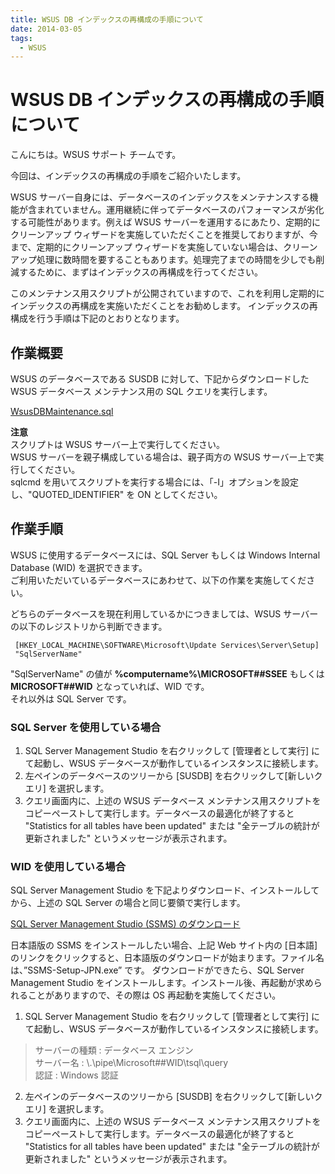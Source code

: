 ```yaml
---
title: WSUS DB インデックスの再構成の手順について
date: 2014-03-05
tags:
  - WSUS
---
```


# WSUS DB インデックスの再構成の手順について

こんにちは。WSUS サポート チームです。  

今回は、インデックスの再構成の手順をご紹介いたします。

WSUS サーバー自身には、データベースのインデックスをメンテナンスする機能が含まれていません。運用継続に伴ってデータベースのパフォーマンスが劣化する可能性があります。例えば WSUS サーバーを運用するにあたり、定期的にクリーンアップ ウィザードを実施していただくことを推奨しておりますが、今まで、定期的にクリーンアップ ウィザードを実施していない場合は、クリーンアップ処理に数時間を要することもあります。処理完了までの時間を少しでも削減するために、まずはインデックスの再構成を行ってください。

このメンテナンス用スクリプトが公開されていますので、これを利用し定期的にインデックスの再構成を実施いただくことをお勧めします。
インデックスの再構成を行う手順は下記のとおりとなります。

## 作業概要
WSUS のデータベースである SUSDB に対して、下記からダウンロードした WSUS データベース メンテナンス用の SQL クエリを実行します。

[WsusDBMaintenance.sql](https://github.com/microsoft-jpcssmem/WSUS/releases/latest/download/WsusDBMaintenance.sql)

**注意**  
スクリプトは WSUS サーバー上で実行してください。  
WSUS サーバーを親子構成している場合は、親子両方の WSUS サーバー上で実行してください。  
sqlcmd を用いてスクリプトを実行する場合には、「-I」オプションを設定し、"QUOTED_IDENTIFIER" を ON としてください。  

## 作業手順
WSUS に使用するデータベースには、SQL Server もしくは Windows Internal Database (WID) を選択できます。  
ご利用いただいているデータベースにあわせて、以下の作業を実施してください。

どちらのデータベースを現在利用しているかにつきましては、WSUS サーバーの以下のレジストリから判断できます。

```
 [HKEY_LOCAL_MACHINE\SOFTWARE\Microsoft\Update Services\Server\Setup]
 "SqlServerName" 
```

"SqlServerName" の値が **%computername%\MICROSOFT##SSEE** もしくは **MICROSOFT##WID** となっていれば、WID です。  
それ以外は SQL Server です。

### SQL Server を使用している場合
1. SQL Server Management Studio を右クリックして [管理者として実行] にて起動し、WSUS データベースが動作しているインスタンスに接続します。
2. 左ペインのデータベースのツリーから [SUSDB] を右クリックして[新しいクエリ] を選択します。
3. クエリ画面内に、上述の WSUS データベース メンテナンス用スクリプトをコピーペーストして実行します。データベースの最適化が終了すると "Statistics for all tables have been updated" または "全テーブルの統計が更新されました" というメッセージが表示されます。

### WID を使用している場合
SQL Server Management Studio を下記よりダウンロード、インストールしてから、上述の SQL Server の場合と同じ要領で実行します。

[SQL Server Management Studio (SSMS) のダウンロード](https://docs.microsoft.com/ja-jp/sql/ssms/download-sql-server-management-studio-ssms?view=sql-server-ver15#available-languages)

日本語版の SSMS をインストールしたい場合、上記 Web サイト内の [日本語] のリンクをクリックすると、日本語版のダウンロードが始まります。ファイル名は、”SSMS-Setup-JPN.exe” です。
ダウンロードができたら、SQL Server Management Studio をインストールします。インストール後、再起動が求められることがありますので、その際は OS 再起動を実施してください。

1. SQL Server Management Studio を右クリックして [管理者として実行] にて起動し、WSUS データベースが動作しているインスタンスに接続します。
> サーバーの種類 : データベース エンジン  
> サーバー名 : \\.\pipe\Microsoft##WID\tsql\query  
> 認証 : Windows 認証  
2. 左ペインのデータベースのツリーから [SUSDB] を右クリックして[新しいクエリ] を選択します。
3. クエリ画面内に、上述の WSUS データベース メンテナンス用スクリプトをコピーペーストして実行します。データベースの最適化が終了すると "Statistics for all tables have been updated" または "全テーブルの統計が更新されました" というメッセージが表示されます。

